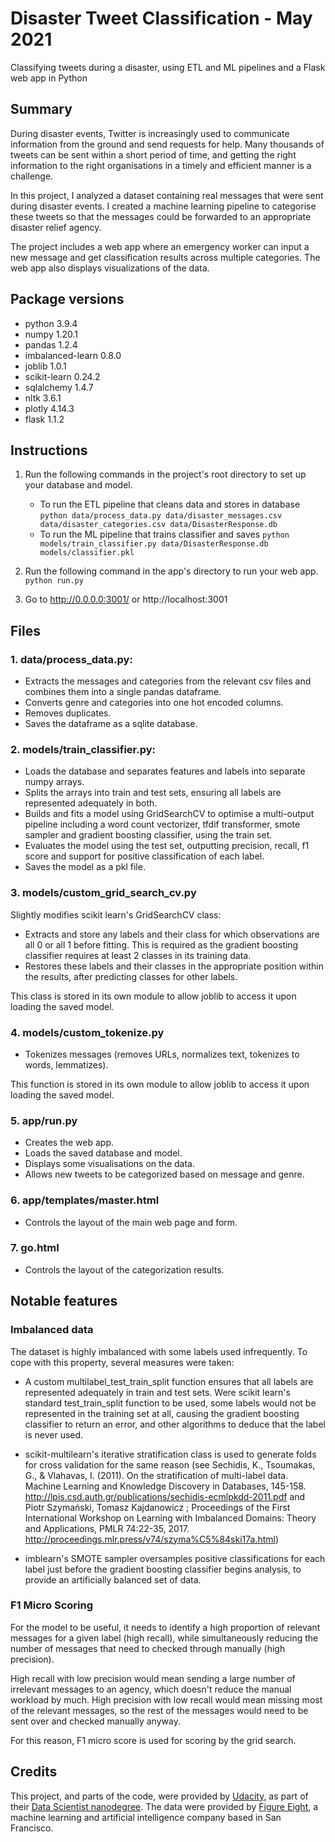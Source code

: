 # Disaster Tweet Classification - May 2021

Classifying tweets during a disaster, using ETL and ML pipelines and a Flask web app in Python

## Summary

During disaster events, Twitter is increasingly used to communicate information from the ground and send requests for help. Many thousands of tweets can be sent within a short period of time, and getting the right information to the right organisations in a timely and efficient manner is a challenge.

In this project, I analyzed a dataset containing real messages that were sent during disaster events. I created a machine learning pipeline to categorise these tweets so that the messages could be forwarded to an appropriate disaster relief agency.

The project includes a web app where an emergency worker can input a new message and get classification results across multiple categories. The web app also displays visualizations of the data.

## Package versions

* python 3.9.4
* numpy 1.20.1
* pandas 1.2.4
* imbalanced-learn 0.8.0
* joblib 1.0.1
* scikit-learn 0.24.2
* sqlalchemy 1.4.7
* nltk 3.6.1
* plotly 4.14.3
* flask 1.1.2

## Instructions

1. Run the following commands in the project's root directory to set up your database and model.

    - To run the ETL pipeline that cleans data and stores in database
        `python data/process_data.py data/disaster_messages.csv data/disaster_categories.csv data/DisasterResponse.db`
    - To run the ML pipeline that trains classifier and saves
        `python models/train_classifier.py data/DisasterResponse.db models/classifier.pkl`

2. Run the following command in the app's directory to run your web app.
    `python run.py`

3. Go to http://0.0.0.0:3001/ or http://localhost:3001

## Files

### 1. data/process_data.py:

* Extracts the messages and categories from the relevant csv files and combines them into a single pandas dataframe.
* Converts genre and categories into one hot encoded columns.
* Removes duplicates.
* Saves the dataframe as a sqlite database.

### 2. models/train_classifier.py:

* Loads the database and separates features and labels into separate numpy arrays.
* Splits the arrays into train and test sets, ensuring all labels are represented adequately in both.
* Builds and fits a model using GridSearchCV to optimise a multi-output pipeline including a word count vectorizer, tfdif transformer, smote sampler and gradient boosting classifier, using the train set.
* Evaluates the model using the test set, outputting precision, recall, f1 score and support for positive classification of each label.
* Saves the model as a pkl file.

### 3. models/custom_grid_search_cv.py

Slightly modifies scikit learn's GridSearchCV class:

* Extracts and store any labels and their class for which observations are all 0 or all 1 before fitting. This is required as the gradient boosting classifier requires at least 2 classes in its training data.
* Restores these labels and their classes in the appropriate position within the results, after predicting classes for other labels.

This class is stored in its own module to allow joblib to access it upon loading the saved model.

### 4. models/custom_tokenize.py

* Tokenizes messages (removes URLs, normalizes text, tokenizes to words, lemmatizes).

This function is stored in its own module to allow joblib to access it upon loading the saved model.

### 5. app/run.py

* Creates the web app.
* Loads the saved database and model.
* Displays some visualisations on the data.
* Allows new tweets to be categorized based on message and genre.

### 6. app/templates/master.html

* Controls the layout of the main web page and form.

### 7. go.html

* Controls the layout of the categorization results.

## Notable features

### Imbalanced data

The dataset is highly imbalanced with some labels used infrequently. To cope with this property, several measures were taken:

* A custom multilabel_test_train_split function ensures that all labels are represented adequately in train and test sets. Were scikit learn's standard test_train_split function to be used, some labels would not be represented in the training set at all, causing the gradient boosting classifier to return an error, and other algorithms to deduce that the label is never used.

* scikit-multilearn's iterative stratification class is used to generate folds for cross validation for the same reason (see Sechidis, K., Tsoumakas, G., & Vlahavas, I. (2011). On the stratification of multi-label data. Machine Learning and Knowledge Discovery in Databases, 145-158. http://lpis.csd.auth.gr/publications/sechidis-ecmlpkdd-2011.pdf and Piotr Szymański, Tomasz Kajdanowicz ; Proceedings of the First International Workshop on Learning with Imbalanced Domains: Theory and Applications, PMLR 74:22-35, 2017. http://proceedings.mlr.press/v74/szyma%C5%84ski17a.html)

* imblearn's SMOTE sampler oversamples positive classifications for each label just before the gradient boosting classifier begins analysis, to provide an artificially balanced set of data.

### F1 Micro Scoring

For the model to be useful, it needs to identify a high proportion of relevant messages for a given label (high recall), while simultaneously reducing the number of messages that need to checked through manually (high precision).

High recall with low precision would mean sending a large number of irrelevant messages to an agency, which doesn't reduce the manual workload by much. High precision with low recall would mean missing most of the relevant messages, so the rest of the messages would need to be sent over and checked manually anyway.

For this reason, F1 micro score is used for scoring by the grid search.

## Credits

This project, and parts of the code, were provided by [Udacity](https://www.udacity.com/), as part of their [Data Scientist nanodegree](https://www.udacity.com/course/data-scientist-nanodegree--nd025). The data were provided by [Figure Eight](https://www.figure-eight.com/), a machine learning and artificial intelligence company based in San Francisco.
